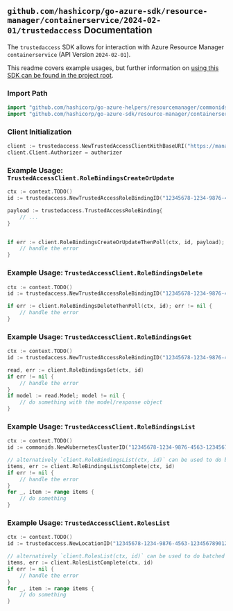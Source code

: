 
## `github.com/hashicorp/go-azure-sdk/resource-manager/containerservice/2024-02-01/trustedaccess` Documentation

The `trustedaccess` SDK allows for interaction with Azure Resource Manager `containerservice` (API Version `2024-02-01`).

This readme covers example usages, but further information on [using this SDK can be found in the project root](https://github.com/hashicorp/go-azure-sdk/tree/main/docs).

### Import Path

```go
import "github.com/hashicorp/go-azure-helpers/resourcemanager/commonids"
import "github.com/hashicorp/go-azure-sdk/resource-manager/containerservice/2024-02-01/trustedaccess"
```


### Client Initialization

```go
client := trustedaccess.NewTrustedAccessClientWithBaseURI("https://management.azure.com")
client.Client.Authorizer = authorizer
```


### Example Usage: `TrustedAccessClient.RoleBindingsCreateOrUpdate`

```go
ctx := context.TODO()
id := trustedaccess.NewTrustedAccessRoleBindingID("12345678-1234-9876-4563-123456789012", "example-resource-group", "managedClusterValue", "trustedAccessRoleBindingValue")

payload := trustedaccess.TrustedAccessRoleBinding{
	// ...
}


if err := client.RoleBindingsCreateOrUpdateThenPoll(ctx, id, payload); err != nil {
	// handle the error
}
```


### Example Usage: `TrustedAccessClient.RoleBindingsDelete`

```go
ctx := context.TODO()
id := trustedaccess.NewTrustedAccessRoleBindingID("12345678-1234-9876-4563-123456789012", "example-resource-group", "managedClusterValue", "trustedAccessRoleBindingValue")

if err := client.RoleBindingsDeleteThenPoll(ctx, id); err != nil {
	// handle the error
}
```


### Example Usage: `TrustedAccessClient.RoleBindingsGet`

```go
ctx := context.TODO()
id := trustedaccess.NewTrustedAccessRoleBindingID("12345678-1234-9876-4563-123456789012", "example-resource-group", "managedClusterValue", "trustedAccessRoleBindingValue")

read, err := client.RoleBindingsGet(ctx, id)
if err != nil {
	// handle the error
}
if model := read.Model; model != nil {
	// do something with the model/response object
}
```


### Example Usage: `TrustedAccessClient.RoleBindingsList`

```go
ctx := context.TODO()
id := commonids.NewKubernetesClusterID("12345678-1234-9876-4563-123456789012", "example-resource-group", "managedClusterValue")

// alternatively `client.RoleBindingsList(ctx, id)` can be used to do batched pagination
items, err := client.RoleBindingsListComplete(ctx, id)
if err != nil {
	// handle the error
}
for _, item := range items {
	// do something
}
```


### Example Usage: `TrustedAccessClient.RolesList`

```go
ctx := context.TODO()
id := trustedaccess.NewLocationID("12345678-1234-9876-4563-123456789012", "locationValue")

// alternatively `client.RolesList(ctx, id)` can be used to do batched pagination
items, err := client.RolesListComplete(ctx, id)
if err != nil {
	// handle the error
}
for _, item := range items {
	// do something
}
```
